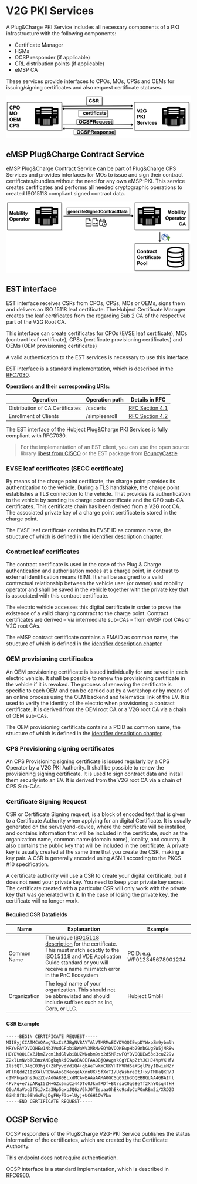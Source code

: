 # V2G PKI Services

A Plug&Charge PKI Service includes all necessary components of a PKI infrastructure with the following components:

 * Certificate Manager
 * HSMs
 * OCSP responder (if applicable)
 * CRL distribution points (if applicable)
 * eMSP CA

These services provide interfaces to CPOs, MOs, CPSs and OEMs for issuing/signing certificates and also request certificate statuses.

![Plug&Charge V2G PKI Services Interfaces](../../assets/images/process_V2G_PKI_services.png)


## eMSP Plug&Charge Contract Service

eMSP Plug&Charge Contract Service can be part of Plug&Charge CPS Services and provides interfaces for MOs to issue and sign their contract certificates/bundles without the need for any own eMSP-PKI. This service creates certificates and performs all needed cryptographic operations to created ISO15118 compliant signed contract data.

![Mobility Operator CA Interfaces](../../assets/images/interfaces_mo-ca_service.png)


## EST interface

EST interface receives CSRs from CPOs, CPSs, MOs or OEMs, signs them and delivers an ISO 15118 leaf certificate. The Hubject Certificate Manager creates the leaf certificates from the regarding Sub 2 CA of the respective part of the V2G Root CA.

This interface can create certificates for CPOs (EVSE leaf certificate), MOs (contract leaf certificate), CPSs (certificate provisioning certificates) and OEMs (OEM provisioning certificates)

A valid authentication to the EST services is necessary to use this interface.

EST interface is a standard implementation, which is described in the [RFC7030](https://tools.ietf.org/html/rfc7030).

**Operations and their corresponding URIs:**

Operation| Operation path  | Details in RFC
---------|----------|---------
 Distribution of CA Certificates | /cacerts | [RFC Section 4.1](https://tools.ietf.org/html/rfc7030#section-4.1)
 Enrollment of Clients | /simpleenroll  | [RFC Section 4.2](https://tools.ietf.org/html/rfc7030#section-4.2)


The EST interface of the Hubject Plug&Charge PKI Services is fully compliant with RFC7030.

> For the implementation of an EST client, you can use the open source library [libest from CISCO](https://github.com/cisco/libest/tree/master/example/client-simple) or the EST package from [BouncyCastle](https://www.bouncycastle.org/docs/pkixdocs1.5on/org/bouncycastle/est/package-summary.html)

### EVSE leaf certificates (SECC certificate)
By means of the charge point certificate, the charge point provides its authentication to the vehicle. During a TLS handshake, the charge point establishes a TLS connection to the vehicle. That provides its authentication to the vehicle by sending its charge point certificate and the CPO sub-CA certificates. This certificate chain has been derived from a V2G root CA.
The associated private key of a charge point certificate is stored in the charge point.

The EVSE leaf certificate contains its EVSE ID as common name, the structure of which is defined in the [identifier description chapter](../05_handling-of-ids.md).

### Contract leaf certificates
The contract certificate is used in the case of the Plug & Charge authentication and authorisation modes at a charge point, in contrast to external identification means (EIM). It shall be assigned to a valid contractual relationship between the vehicle user (or owner) and mobility operator and shall be saved in the vehicle together with the private key that is associated with this contract certificate.

The electric vehicle accesses this digital certificate in order to prove the existence of a valid charging contract to the charge point. Contract certificates are derived – via intermediate sub-CAs – from eMSP root CAs or V2G root CAs.

The eMSP contract certificate contains a EMAID as common name, the structure of which is defined in the [identifier description chapter](../05_handling-of-ids.md)

### OEM provisioning certificates
An OEM provisioning certificate is issued individually for and saved in each electric vehicle. It shall be possible to renew the provisioning certificate in the vehicle if it is revoked. The process of renewing the certificate is specific to each OEM and can be carried out by a workshop or by means of an online process using the OEM backend and telematics link of the EV. It is used to verify the identity of the electric when provisioning a contract certificate. It is derived from the OEM root CA or a V2G root CA via a chain of OEM sub-CAs.

The OEM provisioning certificate contains a PCID as common name, the structure of which is defined in the [identifier description chapter](../05_handling-of-ids.md).

### CPS Provisioning signing certificates
An CPS Provisioning signing certificate is issued regularly by a CPS Operator by a V2G PKI Authority. It shall be possible to renew the provisioning signing certificate. It is used to sign contract data and install them securly into an EV. It is derived from the V2G root CA via a chain of CPS Sub-CAs.

### Certificate Signing Request
CSR or Certificate Signing request, is a block of encoded text that is given to a Certificate Authority when applying for an digital Certificate. It is usually generated on the server/end-device, where the certificate will be installed, and contains information that will be included in the certificate, such as the organization name, common name (domain name), locality, and country. It also contains the public key that will be included in the certificate. A private key is usually created at the same time that you create the CSR, making a key pair. A CSR is generally encoded using ASN.1 according to the PKCS #10 specification.

A certificate authority will use a CSR to create your digital certificate, but it does not need your private key. You need to keep your private key secret. The certificate created with a particular CSR will only work with the private key that was generated with it. In the case of losing the private key, the certificate will no longer work.

#### Required CSR Datafields

Name|Explanantion|Example
----|--------|-----
Common Name|The unique [ISO15118 description](../05_handling-of-ids.md) for the certificate. This must match exactly to the ISO15118 and VDE Application Guide standard or you will receive a name mismatch error in the PnC Ecosystem|PCID: e.g. WP012345678901234
Organization|	The legal name of your organization. This should not be abbreviated and should include suffixes such as Inc, Corp, or LLC.|Hubject GmbH

#### CSR Example
```
-----BEGIN CERTIFICATE REQUEST-----
MIIByjCCATMCAQAwgYkxCzAJBgNVBAYTAlVTMRMwEQYDVQQIEwpDYWxpZm9ybmlh
MRYwFAYDVQQHEw1Nb3VudGFpbiBWaWV3MRMwEQYDVQQKEwpHb29nbGUgSW5jMR8w
HQYDVQQLExZJbmZvcm1hdGlvbiBUZWNobm9sb2d5MRcwFQYDVQQDEw53d3cuZ29v
Z2xlLmNvbTCBnzANBgkqhkiG9w0BAQEFAAOBjQAwgYkCgYEApZtYJCHJ4VpVXHfV
IlstQTlO4qC03hjX+ZkPyvdYd1Q4+qbAeTwXmCUKYHThVRd5aXSqlPzyIBwieMZr
WFlRQddZ1IzXAlVRDWwAo60KecqeAXnnUK+5fXoTI/UgWshre8tJ+x/TMHaQKR/J
cIWPhqaQhsJuzZbvAdGA80BLxdMCAwEAAaAAMA0GCSqGSIb3DQEBBQUAA4GBAIhl
4PvFq+e7ipARgI5ZM+GZx6mpCz44DTo0JkwfRDf+BtrsaC0q68eTf2XhYOsq4fkH
Q0uA0aVog3f5iJxCa3Hp5gxbJQ6zV6kJ0TEsuaaOhEko9sdpCoPOnRBm2i/XRD2D
6iNh8f8z0ShGsFqjDgFHyF3o+lUyj+UC6H1QW7bn
-----END CERTIFICATE REQUEST-----
```

## OCSP Service

OCSP responders of the Plug&Charge V2G-PKI Service publishes the status information of the certificates, which are created by the Certificate Authority.

This endpoint does not require authentication.

OCSP interface is a standard implementation, which is described in [RFC6960](https://tools.ietf.org/html/rfc6960).


